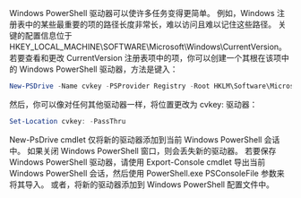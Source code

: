﻿Windows PowerShell 驱动器可以使许多任务变得更简单。 例如，Windows 注册表中的某些最重要的项的路径长度非常长，难以访问且难以记住这些路径。 关键的配置信息位于 HKEY_LOCAL_MACHINE\SOFTWARE\Microsoft\Windows\CurrentVersion。 若要查看和更改 CurrentVersion 注册表项中的项，你可以创建一个其根在该项中的 Windows PowerShell 驱动器，方法是键入：

~~~ powershell
New-PSDrive -Name cvkey -PSProvider Registry -Root HKLM\Software\Microsoft\Windows\CurrentVersion
~~~

然后，你可以像对任何其他驱动器一样，将位置更改为 cvkey: 驱动器：

~~~ powershell
Set-Location cvkey: -PassThru
~~~

New-PsDrive cmdlet 仅将新的驱动器添加到当前 Windows PowerShell 会话中。 如果关闭 Windows PowerShell 窗口，则会丢失新的驱动器。 若要保存 Windows PowerShell 驱动器，请使用 Export-Console cmdlet 导出当前 Windows PowerShell 会话，然后使用 PowerShell.exe PSConsoleFile 参数来将其导入。 或者，将新的驱动器添加到 Windows PowerShell 配置文件中。
